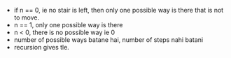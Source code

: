 * if n == 0, ie no stair is left, then only one possible way is there that is not to move.
* n == 1, only one possible way is there
* n < 0, there is no possible way ie 0
* number of possible ways batane hai, number of steps nahi batani
* recursion gives tle.